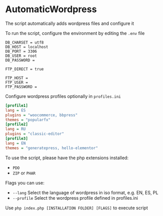 # AutomaticWordpress
The script automatically adds wordpress files and configure it

To run the script, configure the environment by editing the `.env` file
```
DB_CHARSET = utf8
DB_HOST = localhost
DB_PORT = 3306
DB_USER = root
DB_PASSWORD = 

FTP_DIRECT = true

FTP_HOST = 
FTP_USER =
FTP_PASSWORD =
```

Configure wordpress profiles optionally in `profiles.ini`
```ini
[profile1]
lang = ES
plugins = "woocommerce, bbpress"
themes = "popularfx"
[profile2]
lang = RU
plugins = "classic-editor"
[profile3]
lang = EN
themes = "generatepress, hello-elementor"
```

To use the script, please have the php extensions installed:
* `PDO`
* `ZIP` or `PHAR`

Flags you can use:
* `--lang` Select the language of wordpress in iso format, e.g. EN, ES, PL
* `--profile` Select the wordpress profile defined in profiles.ini

Use `php index.php [INSTALLATION FOLDER] [FLAGS]` to execute script
